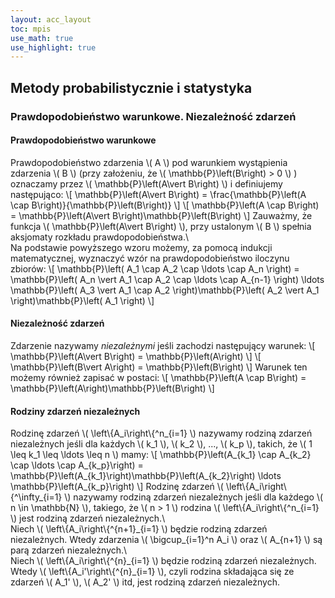 ```yaml
---
layout: acc_layout
toc: mpis
use_math: true
use_highlight: true
---
```


Metody probabilistycznie i statystyka
---

### Prawdopodobieństwo warunkowe. Niezależność zdarzeń
#### Prawdopodobieństwo warunkowe
Prawdopodobieństwo zdarzenia \\( A \\) pod warunkiem wystąpienia zdarzenia \\( B \\) (przy założeniu, że \\( \mathbb{P}\left(B\right) > 0 \\) ) oznaczamy przez \\( \mathbb{P}\left(A\vert B\right) \\) i definiujemy następująco:
\\[ \mathbb{P}\left(A\vert B\right) = \frac{\mathbb{P}\left(A \cap B\right)}{\mathbb{P}\left(B\right)} \\]
\\[ \mathbb{P}\left(A \cap B\right) = \mathbb{P}\left(A\vert B\right)\mathbb{P}\left(B\right) \\]
Zauważmy, że funkcja \\( \mathbb{P}\left(A\vert B\right) \\), przy ustalonym \\( B \\) spełnia aksjomaty rozkładu prawdopodobieństwa.\\\
Na podstawie powyższego wzoru możemy, za pomocą indukcji matematycznej, wyznaczyć wzór na prawdopodobieństwo iloczynu zbiorów:
\\[ \mathbb{P}\left( A\_1 \cap A\_2 \cap \ldots \cap A\_n \right) = \mathbb{P}\left( A\_n \vert  A\_1 \cap A\_2 \cap \ldots \cap A\_{n-1} \right) \ldots \mathbb{P}\left( A\_3 \vert  A\_1 \cap A\_2 \right)\mathbb{P}\left( A\_2 \vert  A\_1 \right)\mathbb{P}\left( A\_1 \right) \\]

#### Niezależność zdarzeń
Zdarzenie nazywamy *niezależnymi* jeśli zachodzi następujący warunek:
\\[ \mathbb{P}\left(A\vert B\right) = \mathbb{P}\left(A\right) \\]
\\[ \mathbb{P}\left(B\vert A\right) = \mathbb{P}\left(B\right) \\]
Warunek ten możemy również zapisać w postaci:
\\[ \mathbb{P}\left(A \cap B\right) = \mathbb{P}\left(A\right)\mathbb{P}\left(B\right) \\]
#### Rodziny zdarzeń niezależnych
Rodzinę zdarzeń \\( \left\\{A\_i\right\\{^n\_{i=1} \\) nazywamy rodziną zdarzeń niezależnych jeśli dla każdych \\( k\_1 \\), \\( k\_2 \\), ..., \\( k\_p \\), takich, że \\( 1 \leq k\_1 \leq \ldots \leq n \\) mamy:
\\[ \mathbb{P}\left(A\_{k\_1} \cap A\_{k\_2} \cap \ldots \cap A\_{k\_p}\right) = \mathbb{P}\left(A\_{k\_1}\right)\mathbb{P}\left(A\_{k\_2}\right) \ldots \mathbb{P}\left(A\_{k\_p}\right) \\]
Rodzinę zdarzeń \\( \left\\{A\_i\right\\{^\infty\_{i=1} \\) nazywamy rodziną zdarzeń niezależnych jeśli dla każdego \\( n \in \\mathbb{N} \\), takiego, że \\( n > 1 \\) rodzina \\( \left\\{A\_i\right\\{^n\_{i=1} \\) jest rodziną zdarzeń niezależnych.\\\
Niech \\( \left\\{A\_i\right\\{^{n+1}\_{i=1} \\) będzie rodziną zdarzeń niezależnych. Wtedy zdarzenia \\( \bigcup\_{i=1}^n A\_i \\) oraz \\( A\_{n+1} \\) są parą zdarzeń niezależnych.\\\
Niech \\( \left\\{A\_i\right\\{^{n}\_{i=1} \\) będzie rodziną zdarzeń niezależnych. Wtedy \\( \left\\{A\_i'\right\\{^{n}\_{i=1} \\), czyli rodzina składająca się ze zdarzeń \\( A\_1' \\), \\( A\_2' \\) itd, jest rodziną zdarzeń niezależnych.
